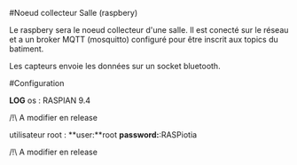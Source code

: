 #Noeud collecteur Salle (raspbery) 

Le raspbery sera le noeud collecteur d'une salle. Il est conecté sur le réseau et a un broker MQTT (mosquitto) configuré pour être inscrit aux topics du batiment.

Les capteurs envoie les données sur un socket bluetooth. 

#Configuration

**LOG** 
os : 
RASPIAN 9.4

/!\ A modifier en release 

utilisateur root : 
**user:**root
**password:**:RASPiotia

/!\ A modifier en release 

